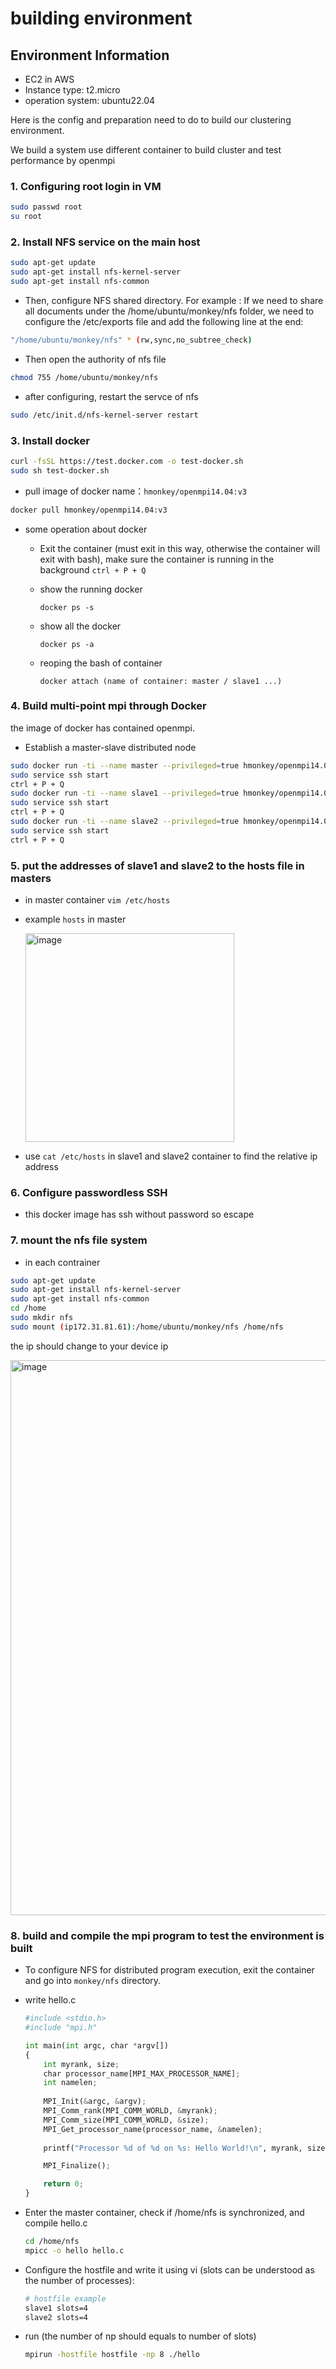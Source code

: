 # building environment

## Environment Information

- EC2 in AWS
- Instance type: t2.micro
- operation system: ubuntu22.04

Here is the config and preparation need to do to build our clustering environment.

We build a system use different container to build cluster and test performance by openmpi

### 1. Configuring root login in VM

```bash
sudo passwd root
su root
```

### 2. Install NFS service on the main host

```bash
sudo apt-get update
sudo apt-get install nfs-kernel-server
sudo apt-get install nfs-common
```

- Then, configure NFS shared directory. For example : If we need to share all documents under the /home/ubuntu/monkey/nfs folder, we need to configure the /etc/exports file and add the following line at the end:

```bash
"/home/ubuntu/monkey/nfs" * (rw,sync,no_subtree_check)
```

- Then open the authority of nfs file

```bash
chmod 755 /home/ubuntu/monkey/nfs
```

- after configuring, restart the servce of nfs

```bash
sudo /etc/init.d/nfs-kernel-server restart
```

### 3. Install docker

```bash
curl -fsSL https://test.docker.com -o test-docker.sh
sudo sh test-docker.sh
```

- pull image of docker  name：`hmonkey/openmpi14.04:v3`

```bash
docker pull hmonkey/openmpi14.04:v3
```

- some operation about docker
    - Exit the container (must exit in this way, otherwise the container will exit with bash), make sure the container is running in the background
    `ctrl + P + Q`
    - show the running docker
        
        `docker ps -s`
        
    - show all the docker
        
        `docker ps -a`
        
    - reoping the bash of container
        
        `docker attach (name of container: master / slave1 ...)`
        

### 4. Build multi-point mpi through Docker

the image of docker has contained openmpi.

- Establish a master-slave distributed node

```bash
sudo docker run -ti --name master --privileged=true hmonkey/openmpi14.04:v3 /bin/bash
sudo service ssh start
ctrl + P + Q
sudo docker run -ti --name slave1 --privileged=true hmonkey/openmpi14.04:v3 /bin/bash
sudo service ssh start
ctrl + P + Q
sudo docker run -ti --name slave2 --privileged=true hmonkey/openmpi14.04:v3 /bin/bash
sudo service ssh start
ctrl + P + Q
```

### 5. put the addresses of slave1 and slave2 to the hosts file in masters

- in master container `vim /etc/hosts`
- example `hosts` in master
    
    <img width="334" alt="image" src="https://user-images.githubusercontent.com/46880289/234584094-331e0ce0-5c50-4b4c-93b7-593a591a9d7e.png">
    
- use `cat /etc/hosts` in slave1 and slave2 container to find the relative ip address

### 6. Configure passwordless SSH

- this docker image has ssh without password so escape

### 7. mount the nfs file system

- in each contrainer

```bash
sudo apt-get update
sudo apt-get install nfs-kernel-server
sudo apt-get install nfs-common
cd /home
sudo mkdir nfs
sudo mount (ip172.31.81.61):/home/ubuntu/monkey/nfs /home/nfs
```

the ip should change to your device ip

<img width="888" alt="image" src="https://user-images.githubusercontent.com/46880289/234584457-9c82643f-68e0-4ec7-86c5-9438b413b95d.png">


### 8. build and compile the mpi program to test the environment is built

- To configure NFS for distributed program execution, exit the container and go into `monkey/nfs` directory.
- write hello.c
    
    ```python
    #include <stdio.h>
    #include "mpi.h"
    
    int main(int argc, char *argv[]) 
    {
        int myrank, size;
        char processor_name[MPI_MAX_PROCESSOR_NAME];
        int namelen;
        
        MPI_Init(&argc, &argv);
        MPI_Comm_rank(MPI_COMM_WORLD, &myrank);
        MPI_Comm_size(MPI_COMM_WORLD, &size);
        MPI_Get_processor_name(processor_name, &namelen);
        
        printf("Processor %d of %d on %s: Hello World!\n", myrank, size, processor_name);
    
        MPI_Finalize();
    
        return 0;
    }
    ```
    
- Enter the master container, check if /home/nfs is synchronized, and compile hello.c
    
    ```bash
    cd /home/nfs
    mpicc -o hello hello.c
    ```
    
- Configure the hostfile and write it using vi (slots can be understood as the number of processes):
    
    ```bash
    # hostfile example
    slave1 slots=4
    slave2 slots=4
    ```
    
- run (the number of np should equals to number of slots)
    
    ```bash
    mpirun -hostfile hostfile -np 8 ./hello
    ```
